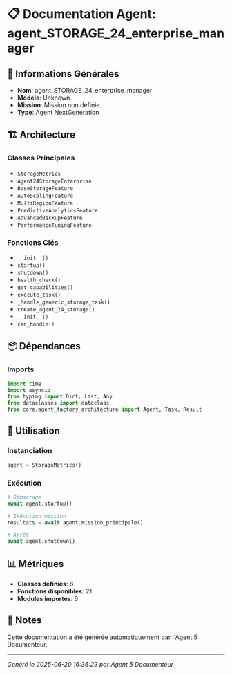 # 📋 Documentation Agent: agent_STORAGE_24_enterprise_manager

## 🎯 Informations Générales

- **Nom**: agent_STORAGE_24_enterprise_manager
- **Modèle**: Unknown
- **Mission**: Mission non définie
- **Type**: Agent NextGeneration

## 🏗️ Architecture

### Classes Principales
- `StorageMetrics`
- `Agent24StorageEnterprise`
- `BaseStorageFeature`
- `AutoScalingFeature`
- `MultiRegionFeature`
- `PredictiveAnalyticsFeature`
- `AdvancedBackupFeature`
- `PerformanceTuningFeature`

### Fonctions Clés
- `__init__()`
- `startup()`
- `shutdown()`
- `health_check()`
- `get_capabilities()`
- `execute_task()`
- `_handle_generic_storage_task()`
- `create_agent_24_storage()`
- `__init__()`
- `can_handle()`

## 📦 Dépendances

### Imports
```python
import time
import asyncio
from typing import Dict, List, Any
from dataclasses import dataclass
from core.agent_factory_architecture import Agent, Task, Result
```

## 🚀 Utilisation

### Instanciation
```python
agent = StorageMetrics()
```

### Exécution
```python
# Démarrage
await agent.startup()

# Exécution mission
resultats = await agent.mission_principale()

# Arrêt
await agent.shutdown()
```

## 📊 Métriques

- **Classes définies**: 8
- **Fonctions disponibles**: 21
- **Modules importés**: 6

## 📝 Notes

Cette documentation a été générée automatiquement par l'Agent 5 Documenteur.

---
*Généré le 2025-06-20 16:36:23 par Agent 5 Documenteur*
